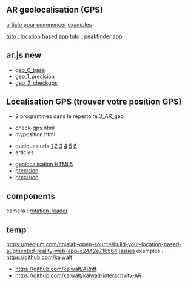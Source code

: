 ## AR geolocalisation (GPS)
[article pour commencer](https://medium.com/chialab-open-source/build-your-location-based-augmented-reality-web-app-c2442e716564)
[examples](https://github.com/AR-js-org/AR.js/tree/master/aframe/examples/location-based)

[tuto : location based app](https://medium.com/chialab-open-source/build-your-location-based-augmented-reality-web-app-c2442e716564)
[tuto : peakfinder app](https://medium.com/chialab-open-source/build-your-location-based-augmented-reality-web-app-c2442e716564)

## ar.js new
* [geo_0_base](./geo_0_base.html)
* [geo_1_precision](./geo_1_precision.html)
* [geo_2_checkgps](./geo_2_checkgps.html)

## Localisation GPS (trouver votre position GPS)
* 2 programmes dans le répertoire 3_AR_geo
- check-gps.html
- myposition.html
* quelques urls
[1](https://www.coordonnees-gps.fr/ma-position)
[2](https://www.latlong.net/)
[3](https://esri.github.io/html5-geolocation-tool-js/)
[4](https://www.torop.net/coordonnees-gps.php)
[5](https://www.mapsdirections.info/fr/coordonnees-sur-google-map.html)
[6](https://jsfiddle.net/fbqa8fuh/7/)
* articles
- [geolocalisation HTML5](https://www.alsacreations.com/tuto/lire/926-geolocalisation-geolocation-html5.html)
- [precision](https://naviguer.monsite-orange.fr/page-563a7dd767b23.html)
- [précision](https://www.tuto-carto.fr/longitude-latitude-precision/)

## components
camera : [rotation-reader](https://aframe.io/docs/0.9.0/components/camera.html#reading-position-or-rotation-of-the-camera)

## temp
https://medium.com/chialab-open-source/build-your-location-based-augmented-reality-web-app-c2442e716564
[issues](https://github.com/jeromeetienne/AR.js/issues)
examples : https://github.com/kalwalt
- https://github.com/kalwalt/ARnft
- https://github.com/kalwalt/kalwalt-interactivity-AR
